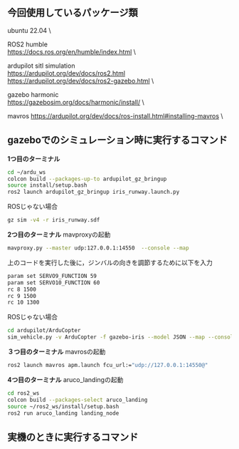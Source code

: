 今回使用しているパッケージ類
---
ubuntu 22.04 \

ROS2 humble \
https://docs.ros.org/en/humble/index.html \

ardupilot sitl simulation \
https://ardupilot.org/dev/docs/ros2.html \
https://ardupilot.org/dev/docs/ros2-gazebo.html \

gazebo harmonic \
https://gazebosim.org/docs/harmonic/install/ \

mavros
https://ardupilot.org/dev/docs/ros-install.html#installing-mavros \


gazeboでのシミュレーション時に実行するコマンド
---
**1つ目のターミナル**
```bash
cd ~/ardu_ws
colcon build --packages-up-to ardupilot_gz_bringup
source install/setup.bash
ros2 launch ardupilot_gz_bringup iris_runway.launch.py
```

ROSじゃない場合
```bash
gz sim -v4 -r iris_runway.sdf
```
**2つ目のターミナル**
mavproxyの起動
```bash
mavproxy.py --master udp:127.0.0.1:14550  --console --map
```

上のコードを実行した後に，ジンバルの向きを調節するために以下を入力

```bash
param set SERVO9_FUNCTION 59
param set SERVO10_FUNCTION 60
rc 8 1500
rc 9 1500
rc 10 1300
```

ROSじゃない場合
```bash
cd ardupilot/ArduCopter
sim_vehicle.py -v ArduCopter -f gazebo-iris --model JSON --map --console
```

**３つ目のターミナル**
mavrosの起動
```bash
ros2 launch mavros apm.launch fcu_url:="udp://127.0.0.1:14550@"
```

**4つ目のターミナル**
aruco_landingの起動
```bash
cd ros2_ws
colcon build --packages-select aruco_landing
source ~/ros2_ws/install/setup.bash
ros2 run aruco_landing landing_node
```






実機のときに実行するコマンド
---
